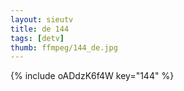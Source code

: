 ```yaml
--- 
layout: sieutv
title: de 144
tags: [detv]
thumb: ffmpeg/144_de.jpg
---
```

{% include oADdzK6f4W key="144" %} 
